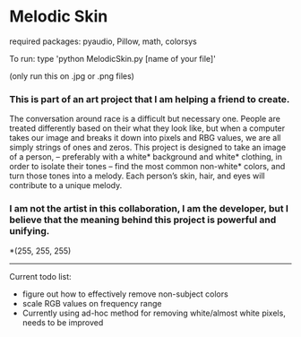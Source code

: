 # Melodic Skin

required packages: pyaudio, Pillow, math, colorsys

To run: type 'python MelodicSkin.py [name of your file]'

(only run this on .jpg or .png files)

### This is part of an art project that I am helping a friend to create. 
The conversation around race is a difficult but necessary one. People are treated differently based on their what they look like, but when a computer takes our image and breaks it down into pixels and RBG values, we are all simply strings of ones and zeros.
This project is designed to take an image of a person, – preferably with a white* background and white* clothing, in order to isolate their tones – find the most common non-white* colors, and turn those tones into a melody. Each person’s skin, hair, and eyes will contribute to a unique melody.

### I am not the artist in this collaboration, I am the developer, but I believe that the meaning behind this project is powerful and unifying.



*(255, 255, 255)

------------------------------------------------------------------------------------------------------------
Current todo list:
* figure out how to effectively remove non-subject colors
* scale RGB values on frequency range
* Currently using ad-hoc method for removing white/almost white pixels, needs to be improved
